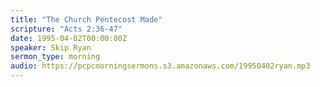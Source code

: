 ```yaml
---
title: "The Church Pentecost Made"
scripture: "Acts 2:36-47"
date: 1995-04-02T00:00:00Z
speaker: Skip Ryan
sermon_type: morning
audio: https://pcpcmorningsermons.s3.amazonaws.com/19950402ryan.mp3 
---
```



